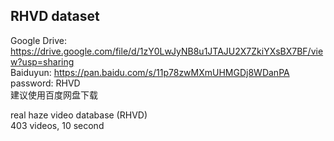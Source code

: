 ## RHVD dataset  
Google Drive: https://drive.google.com/file/d/1zY0LwJyNB8u1JTAJU2X7ZkiYXsBX7BF/view?usp=sharing  
Baiduyun: https://pan.baidu.com/s/11p78zwMXmUHMGDj8WDanPA  password: RHVD  
建议使用百度网盘下载 

real haze video database (RHVD)  
403 videos, 10 second  
